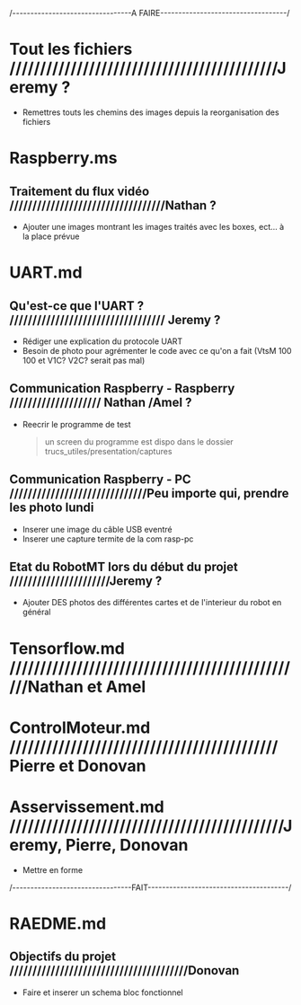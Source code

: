 /---------------------------------A FAIRE-----------------------------------/

# Tout les fichiers ////////////////////////////////////////////Jeremy ?
- Remettres touts les chemins des images depuis la reorganisation des fichiers

# Raspberry.ms
## Traitement du flux vidéo //////////////////////////////////Nathan ?
- Ajouter une images montrant les images traités avec les boxes, ect... à la place prévue

# UART.md
## Qu'est-ce que l'UART ? ////////////////////////////////// Jeremy ?
- Rédiger une explication du protocole UART
- Besoin de photo pour agrémenter le code avec ce qu'on a fait (VtsM 100 100 et V1C? V2C? serait pas mal)

## Communication Raspberry - Raspberry //////////////////// Nathan /Amel ?
- Reecrir le programme de test
	> un screen du programme est dispo dans le dossier trucs_utiles/presentation/captures

## Communication Raspberry - PC //////////////////////////////Peu importe qui, prendre les photo lundi
- Inserer une image du câble USB eventré
- Inserer une capture termite de la com rasp-pc

## Etat du RobotMT lors du début du projet 	//////////////////////Jeremy ?
- Ajouter DES photos des différentes cartes et de l'interieur du robot en général

# Tensorflow.md /////////////////////////////////////////////////Nathan et Amel

# ControlMoteur.md //////////////////////////////////////////// Pierre et Donovan

# Asservissement.md /////////////////////////////////////////////Jeremy, Pierre, Donovan
- Mettre en forme


/---------------------------------FAIT---------------------------------------/

# RAEDME.md
## Objectifs du projet ///////////////////////////////////////Donovan
- Faire et inserer un schema bloc fonctionnel 








